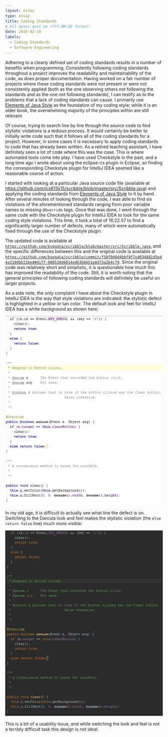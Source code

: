 ```yaml
---
layout: essay
type: essay
title: Coding Standards
# All dates must be YYYY-MM-DD format!
date: 2015-02-10
labels:
  - Coding Standards
  - Software Engineering
---
```


Adhering to a clearly defined set of coding standards results in a number of benefits when programming.  Consistently following coding standards throughout a project improves the readability and maintainability of the code, as does proper documentation.  Having worked on a fair number of projects where these coding standards were not present or were not consistently applied (both as the one observing others not following the standards and as the one not following standards), I can testify as to the problems that a lack of coding standards can cause.  I primarily use [Elements of Java Style](http://www.amazon.com/Elements-Java-Style-Reference-Library/dp/0521777682/ref=tmm_pap_title_0) as the foundation of my coding style; while it is an older book, the overwhelming majority of the principles within are still relevant.  

Of course, trying to search line by line through the source code to find stylistic violations is a tedious process.  It would certainly be better to initially write code such that it follows all of the coding standards for a project.  However, in some cases it is necessary to apply coding standards to code that has already been written.  As a retired teaching assistant, I have definitely seen a lot of code where this was the case.  This is where automated tools come into play.  I have used Checkstyle in the past, and a long time ago I wrote about using the eclipse-cs plugin in Eclipse, so finding the corresponding Checkstyle plugin for IntelliJ IDEA seemed like a reasonable course of action.

I started with looking at a particular Java source code file (available at <https://github.com/ics613s15/scribble/blob/master/src/Scribble.java>) and applying the coding standards from <u>Elements of Java Style</u> to it by hand.  After several minutes of looking through the code, I was able to find six violations of the aforementioned standards ranging from poor variable names to missing <code>@Override</code> tags.  Once that was done, I went through the same code with the Checkstyle plugin for IntelliJ IDEA to look for the same coding style violations.  This time, it took a total of 16:22.57 to find a significantly larger number of defects, many of which were automatically fixed through the use of the Checkstyle plugin.  

The updated code is available at <code>https://github.com/bsogata/scribble/blob/master/src/Scribble.java</code>, and the specific differences between this and the original code is available at <code>https://github.com/bsogata/scribble/commit/f50f0d8d4bbf9f7cd034881d5e44a310dbb21bed#diff-980528d6014ed63b6651e8d73a2b4c79</code>.  Since the original code was relatively short and simplistic, it is questionable how much this has improved the readability of the code.  Still, it is worth noting that the general principles of following coding standards will definitely be useful on larger projects.  

As a side note, the only complaint I have about the Checkstyle plugin in IntelliJ IDEA is the way that style violations are indicated: the stylistic defect is highlighted in a yellow or tan color.  The default look and feel for IntelliJ IDEA has a white background as shown here:

<img class="ui image medium centered floated rounded" src="/images/intellij-checkstyle-light.png">

In my old age, it is difficult to actually see what line the defect is on.  Switching to the Darcula look and feel makes the stylistic violation (the <code>else return false</code> line) much more visible:

<img class="ui image medium centered floated rounded" src="/images/intellij-checkstyle-dark.png">

This is a bit of a usability issue, and while switching the look and feel is not a terribly difficult task this design is not ideal.